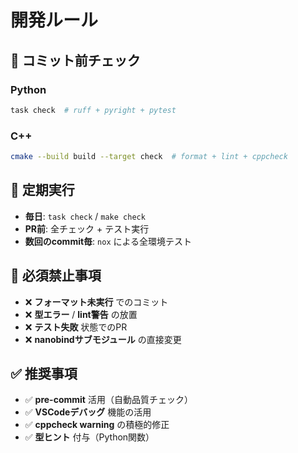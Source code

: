 # 開発ルール

## 📝 コミット前チェック

### Python
```bash
task check  # ruff + pyright + pytest
```

### C++
```bash
cmake --build build --target check  # format + lint + cppcheck
```

## 🔄 定期実行

- **毎日**: `task check` / `make check`
- **PR前**: 全チェック + テスト実行
- **数回のcommit毎**: `nox` による全環境テスト

## 🚫 必須禁止事項

- ❌ **フォーマット未実行** でのコミット
- ❌ **型エラー** / **lint警告** の放置
- ❌ **テスト失敗** 状態でのPR
- ❌ **nanobindサブモジュール** の直接変更

## ✅ 推奨事項

- ✅ **pre-commit** 活用（自動品質チェック）
- ✅ **VSCodeデバッグ** 機能の活用
- ✅ **cppcheck warning** の積極的修正
- ✅ **型ヒント** 付与（Python関数）
